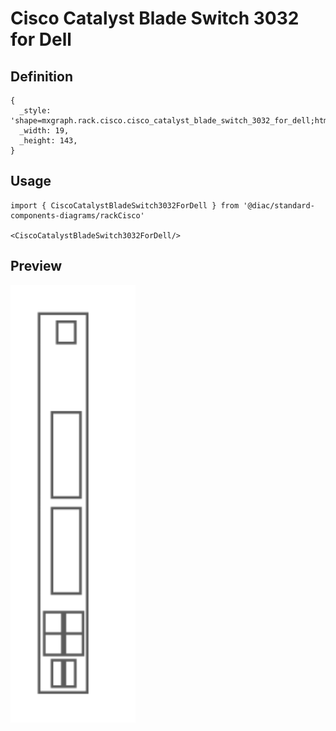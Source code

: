 # Cisco Catalyst Blade Switch 3032 for Dell

## Definition

```
{
  _style: 'shape=mxgraph.rack.cisco.cisco_catalyst_blade_switch_3032_for_dell;html=1;labelPosition=right;align=left;spacingLeft=15;dashed=0;shadow=0;fillColor=#ffffff;',
  _width: 19,
  _height: 143,
}
```

## Usage

```
import { CiscoCatalystBladeSwitch3032ForDell } from '@diac/standard-components-diagrams/rackCisco'

<CiscoCatalystBladeSwitch3032ForDell/>
```

## Preview

<img src="./cisco-catalyst-blade-switch-3032-for-dell.png" width="200"/>
